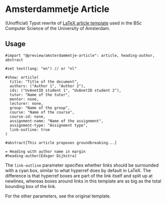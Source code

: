 # Amsterdammetje Article

(Unofficial) Typst rewrite of [LaTeX article template](https://www.overleaf.com/latex/templates/uva-informatica-template-artikel/dsjkstcpphny)
used in the BSc Computer Science of the University of Amsterdam.

## Usage

```typst
#import "@preview/amsterdammetje-article": article, heading-author, abstract

#set text(lang: "en") // or "nl"

#show: article(
  title: "Title of the document",
  authors: ("Author 1", "Author 2"),
  ids: ("UvAnetID student 1", "UvAnetID student 2"),
  tutor: "Name of the tutor",
  mentor: none,
  lecturer: none,
  group: "Name of the group",
  course: "Name of the course",
  course-id: none,
  assignment-name: "Name of the assignment",
  assignment-type: "Assignment type",
  link-outline: true
)

#abstract[This article proposes groundbreaking...]

= Heading with author name in margin
#heading-author[Edsger Dijkstra]
```

The `link-outline` parameter specifies whether links should be surrounded with a cyan box,
similar to what hyperref does by default in LaTeX.
The difference is that hyperref boxes are part of the link itself
and split up at newlines,
whereas boxes around links in this template are as big as the total bounding box of the link.

For the other parameters, see the original template.
